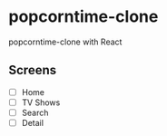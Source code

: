 # popcorntime-clone

popcorntime-clone with React

## Screens

- [ ] Home
- [ ] TV Shows
- [ ] Search
- [ ] Detail
